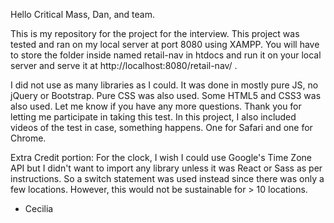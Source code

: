 Hello Critical Mass, Dan, and team.

This is my repository for the project for the interview.
This project was tested and ran on my local server at port 8080 using XAMPP.  You will have to store the folder inside named retail-nav in htdocs and run it on your local server and serve it at http://localhost:8080/retail-nav/ .

I did not use as many libraries as I could. It was done in mostly pure JS, no jQuery or Bootstrap. Pure CSS was also used.
Some HTML5 and CSS3 was also used. Let me know if you have any more questions. Thank you for letting me participate in taking this test. In this project, I also included videos of the test in case, something happens. One for Safari and one for Chrome. 

Extra Credit portion: 
For the clock, I wish I could use Google's Time Zone API but I didn't want to import any library unless it was React or Sass as per instructions. So a switch statement was used instead since there was only a few locations. However, this would not be sustainable for > 10 locations.

- Cecilia
